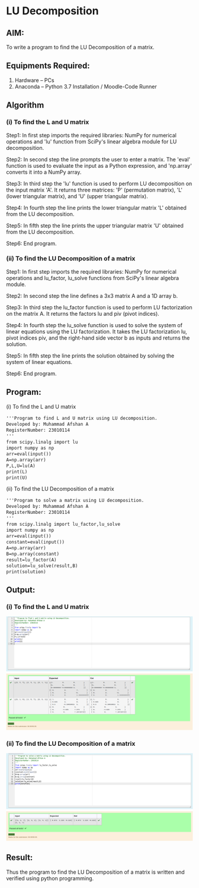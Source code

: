 # LU Decomposition 

## AIM:
To write a program to find the LU Decomposition of a matrix.

## Equipments Required:
1. Hardware – PCs
2. Anaconda – Python 3.7 Installation / Moodle-Code Runner

## Algorithm
### (i) To find the L and U matrix
Step1:
In first step imports the required libraries: NumPy for numerical operations and 'lu' function from SciPy's linear algebra module for LU decomposition.

Step2:
In second step the line prompts the user to enter a matrix. The 'eval' function is used to evaluate the input as a Python expression, and 'np.array' converts it into a NumPy array.

Step3:
In third step the 'lu' function is used to perform LU decomposition on the input matrix 'A'. It returns three matrices: 'P' (permutation matrix), 'L' (lower triangular matrix), and 'U' (upper triangular matrix).

Step4:
In fourth step the line prints the lower triangular matrix 'L' obtained from the LU decomposition.

Step5:
In fifth step the line prints the upper triangular matrix 'U' obtained from the LU decomposition.

Step6:
End program.

### (ii) To find the LU Decomposition of a matrix
Step1:
In first step imports the required libraries: NumPy for numerical operations and lu_factor, lu_solve functions from SciPy's linear algebra module.

Step2:
In second step the line defines a 3x3 matrix A and a 1D array b.

Step3:
In third step the lu_factor function is used to perform LU factorization on the matrix A. It returns the factors lu and piv (pivot indices).

Step4:
In fourth step the lu_solve function is used to solve the system of linear equations using the LU factorization. It takes the LU factorization lu, pivot indices piv, and the right-hand side vector b as inputs and returns the solution.

Step5:
In fifth step the line prints the solution obtained by solving the system of linear equations.

Step6:
End program.



## Program:
(i) To find the L and U matrix
```
'''Program to find L and U matrix using LU decomposition.
Developed by: Muhammad Afshan A
RegisterNumber: 23010114
'''
from scipy.linalg import lu
import numpy as np
arr=eval(input())
A=np.array(arr)
P,L,U=lu(A)
print(L)
print(U)

```
(ii) To find the LU Decomposition of a matrix
```
'''Program to solve a matrix using LU decomposition.
Developed by: Muhammad Afshan A
RegisterNumber: 23010114
'''
from scipy.linalg import lu_factor,lu_solve
import numpy as np
arr=eval(input())
constant=eval(input())
A=np.array(arr)
B=np.array(constant)
result=lu_factor(A)
solution=lu_solve(result,B)
print(solution)
```

## Output:
### (i) To find the L and U matrix
![Alt text](lu1.png)
### (ii) To find the LU Decomposition of a matrix
![Alt text](lu2.png)
## Result:
Thus the program to find the LU Decomposition of a matrix is written and verified using python programming.

